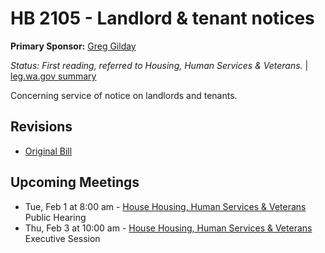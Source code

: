 # HB 2105 - Landlord & tenant notices
**Primary Sponsor:** [Greg Gilday](/person/leg/greg.gilday.md)

*Status: First reading, referred to Housing, Human Services & Veterans.* | [leg.wa.gov summary](https://app.leg.wa.gov/billsummary?BillNumber=2105&Year=2021)

Concerning service of notice on landlords and tenants.

## Revisions
* [Original Bill](1/)

## Upcoming Meetings
* Tue, Feb 1 at 8:00 am - [House Housing, Human Services & Veterans](/house/2021-22/HHSV/) Public Hearing
* Thu, Feb 3 at 10:00 am - [House Housing, Human Services & Veterans](/house/2021-22/HHSV/) Executive Session